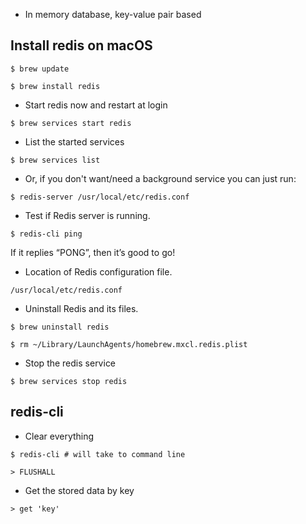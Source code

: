 - In memory database, key-value pair based

## Install redis on macOS

```
$ brew update

$ brew install redis
```

- Start redis now and restart at login
```
$ brew services start redis
```

- List the started services
```
$ brew services list
```

- Or, if you don't want/need a background service you can just run:
```
$ redis-server /usr/local/etc/redis.conf
```

- Test if Redis server is running.
```
$ redis-cli ping
```

If it replies “PONG”, then it’s good to go!

- Location of Redis configuration file.
```
/usr/local/etc/redis.conf
```

- Uninstall Redis and its files.
```
$ brew uninstall redis

$ rm ~/Library/LaunchAgents/homebrew.mxcl.redis.plist
```

- Stop the redis service
```
$ brew services stop redis
```

## redis-cli

- Clear everything

```
$ redis-cli # will take to command line

> FLUSHALL
```

- Get the stored data by key

```
> get 'key'
```
